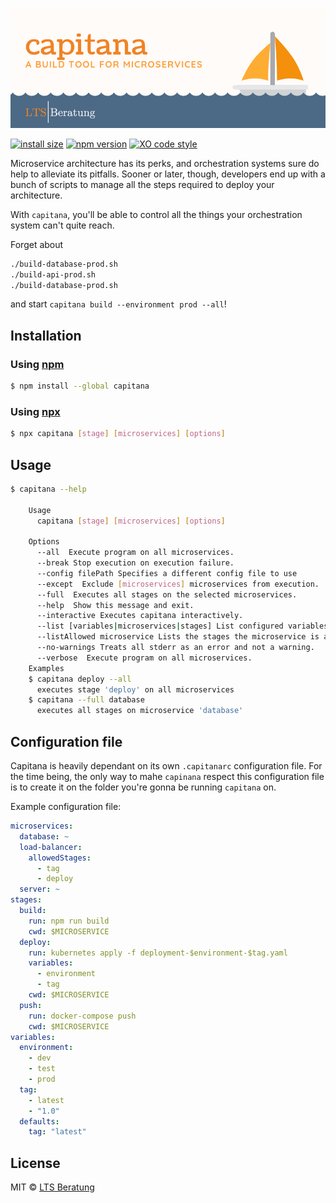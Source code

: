 ![Capitana: a build tool for microservices](cover.png)

[![install size](https://flat.badgen.net/packagephobia/install/capitana)](https://packagephobia.now.sh/result?p=capitana) [![npm version](https://flat.badgen.net/npm/v/capitana)](https://www.npmjs.com/package/capitana) [![XO code style](https://flat.badgen.net/xo/status/capitana)](https://github.com/xojs/xo)

Microservice architecture has its perks, and orchestration systems sure do help to alleviate its pitfalls. Sooner or later, though, developers end up with a bunch of scripts to manage all the steps required to deploy your architecture.

With `capitana`, you'll be able to control all the things your orchestration system can't quite reach.

Forget about

```bash
./build-database-prod.sh
./build-api-prod.sh
./build-database-prod.sh
```

and start `capitana build --environment prod --all`!

## Installation

### Using [npm](https://github.com/npm/cli)

```bash
$ npm install --global capitana
```

### Using [npx](https://github.com/zkat/npx)

```bash
$ npx capitana [stage] [microservices] [options]
```

## Usage

```bash
$ capitana --help

    Usage
      capitana [stage] [microservices] [options]

    Options
      --all  Execute program on all microservices.
      --break Stop execution on execution failure.
      --config filePath Specifies a different config file to use
      --except  Exclude [microservices] microservices from execution.
      --full  Executes all stages on the selected microservices.
      --help  Show this message and exit.
      --interactive Executes capitana interactively.
      --list [variables|microservices|stages] List configured variables.
      --listAllowed microservice Lists the stages the microservice is allowed to run through.
      --no-warnings Treats all stderr as an error and not a warning.
      --verbose  Execute program on all microservices.
    Examples
    $ capitana deploy --all
      executes stage 'deploy' on all microservices
    $ capitana --full database
      executes all stages on microservice 'database'
```

## Configuration file

Capitana is heavily dependant on its own `.capitanarc` configuration file. For the time being, the only way to mahe `capinana` respect this configuration file is to create it on the folder you're gonna be running `capitana` on.

Example configuration file:

```yaml
microservices:
  database: ~
  load-balancer:
    allowedStages:
      - tag
      - deploy
  server: ~
stages:
  build:
    run: npm run build
    cwd: $MICROSERVICE
  deploy:
    run: kubernetes apply -f deployment-$environment-$tag.yaml
    variables:
      - environment
      - tag
    cwd: $MICROSERVICE
  push:
    run: docker-compose push
    cwd: $MICROSERVICE
variables:
  environment:
    - dev
    - test
    - prod
  tag:
    - latest
    - "1.0"
  defaults:
    tag: "latest"
```

## License

MIT © [LTS Beratung](https://lts-beratung.de/en.html)
